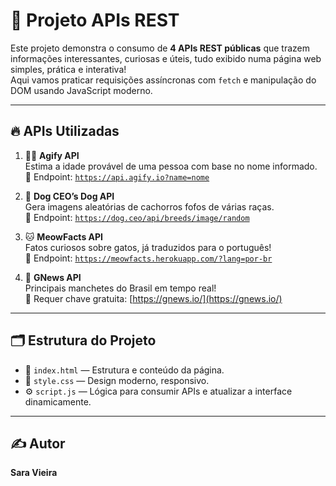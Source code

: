 # 🚀 Projeto **APIs REST**

Este projeto demonstra o consumo de **4 APIs REST públicas** que trazem informações interessantes, curiosas e úteis, tudo exibido numa página web simples, prática e interativa!  
Aqui vamos praticar requisições assíncronas com `fetch` e manipulação do DOM usando JavaScript moderno.

---

## 🔥 APIs Utilizadas

1. 🧙‍♂️ **Agify API**  
   Estima a idade provável de uma pessoa com base no nome informado.  
   🔗 Endpoint: [`https://api.agify.io?name=nome`](https://api.agify.io?name=nome)

2. 🐶 **Dog CEO’s Dog API**  
   Gera imagens aleatórias de cachorros fofos de várias raças.  
   🔗 Endpoint: [`https://dog.ceo/api/breeds/image/random`](https://dog.ceo/dog-api/)

3. 🐱 **MeowFacts API**  
   Fatos curiosos sobre gatos, já traduzidos para o português!  
   🔗 Endpoint: [`https://meowfacts.herokuapp.com/?lang=por-br`](https://meowfacts.herokuapp.com/?lang=por-br)

4. 📰 **GNews API**  
   Principais manchetes do Brasil em tempo real!  
   🔐 Requer chave gratuita: [https://gnews.io/](https://gnews.io/)

---

## 🗂 Estrutura do Projeto

- 📄 `index.html` — Estrutura e conteúdo da página.
- 🎨 `style.css` — Design moderno, responsivo.
- ⚙️ `script.js` — Lógica para consumir APIs e atualizar a interface dinamicamente. 

---

## ✍️ Autor

**Sara Vieira**
